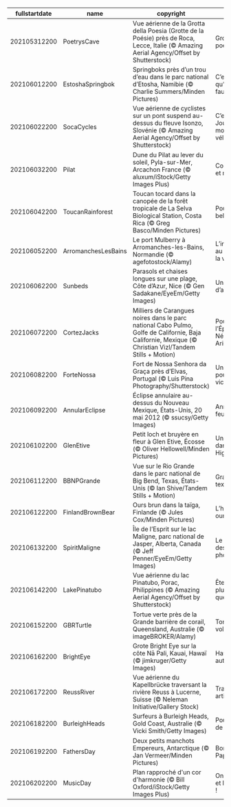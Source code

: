 |fullstartdate|name|copyright|title|image|
|--|--|--|--|--|
202105312200|PoetrysCave|Vue aérienne de la Grotta della Poesia (Grotte de la Poésie) près de Roca, Lecce, Italie (© Amazing Aerial Agency/Offset by Shutterstock)|Grotte poétique|![](/fr-FR/2021/06/202105312200PoetrysCave.jpg)|
202106012200|EstoshaSpringbok|Springboks près d’un trou d’eau dans le parc national d’Etosha, Namibie (© Charlie Summers/Minden Pictures)|C’est à boire qu’il nous faut|![](/fr-FR/2021/06/202106012200EstoshaSpringbok.jpg)|
202106022200|SocaCycles|Vue aérienne de cyclistes sur un pont suspend au-dessus du fleuve Isonzo, Slovénie (© Amazing Aerial Agency/Offset by Shutterstock)|C’est la Journée mondiale du vélo !|![](/fr-FR/2021/06/202106022200SocaCycles.jpg)|
202106032200|Pilat|Dune du Pilat au lever du soleil, Pyla-sur-Mer, Arcachon France (© aluxum/iStock/Getty Images Plus)|Contre vents et marées|![](/fr-FR/2021/06/202106032200Pilat.jpg)|
202106042200|ToucanRainforest|Toucan tocard dans la canopée de la forêt tropicale de La Selva Biological Station, Costa Rica (© Greg Basco/Minden Pictures)|Pour notre belle planète|![](/fr-FR/2021/06/202106042200ToucanRainforest.jpg)|
202106052200|ArromanchesLesBains|Le port Mulberry à Arromanches-les-Bains, Normandie (© agefotostock/Alamy)|L’ingénierie au service de la victoire|![](/fr-FR/2021/06/202106052200ArromanchesLesBains.jpg)|
202106062200|Sunbeds|Parasols et chaises longues sur une plage, Côte d’Azur, Nice (© Gen Sadakane/EyeEm/Getty Images)|Un grand bol d’air|![](/fr-FR/2021/06/202106062200Sunbeds.jpg)|
202106072200|CortezJacks|Milliers de Carangues noires dans le parc national Cabo Pulmo, Golfe de Californie, Baja Californie, Mexique (© Christian Vizl/Tandem Stills + Motion)|Pour Bob l’Éponge, Némo et Arielle|![](/fr-FR/2021/06/202106072200CortezJacks.jpg)|
202106082200|ForteNossa|Fort de Nossa Senhora da Graça près d’Elvas, Portugal (© Luis Pina Photography/Shutterstock)|Une étoile pour la victoire|![](/fr-FR/2021/06/202106082200ForteNossa.jpg)|
202106092200|AnnularEclipse|Éclipse annulaire au-dessus du Nouveau Mexique, États-Unis, 20 mai 2012 (© ssucsy/Getty Images)|Anneau de feu|![](/fr-FR/2021/06/202106092200AnnularEclipse.jpg)|
202106102200|GlenEtive|Petit loch et bruyère en fleur à Glen Etive, Écosse (© Oliver Hellowell/Minden Pictures)|Une virée dans les Highlands|![](/fr-FR/2021/06/202106102200GlenEtive.jpg)|
202106112200|BBNPGrande|Vue sur le Rio Grande dans le parc national de Big Bend, Texas, États-Unis (© Ian Shive/Tandem Stills + Motion)|Grandeur texane|![](/fr-FR/2021/06/202106112200BBNPGrande.jpg)|
202106122200|FinlandBrownBear|Ours brun dans la taïga, Finlande (© Jules Cox/Minden Pictures)|L’heure des ours|![](/fr-FR/2021/06/202106122200FinlandBrownBear.jpg)|
202106132200|SpiritMaligne|Île de l’Esprit sur le lac Maligne, parc national de Jasper, Alberta, Canada (© Jeff Penner/EyeEm/Getty Images)|Le paradis des photographes|![](/fr-FR/2021/06/202106132200SpiritMaligne.jpg)|
202106142200|LakePinatubo|Vue aérienne du lac Pinatubo, Porac, Philippines (© Amazing Aerial Agency/Offset by Shutterstock)|Êtes-vous plus vieux que ce lac ?|![](/fr-FR/2021/06/202106142200LakePinatubo.jpg)|
202106152200|GBRTurtle|Tortue verte près de la Grande barrière de corail, Queensland, Australie (© imageBROKER/Alamy)|Tortue volante ?|![](/fr-FR/2021/06/202106152200GBRTurtle.jpg)|
202106162200|BrightEye|Grote Bright Eye  sur la côte Nā Pali, Kauai, Hawaï (© jimkruger/Getty Images)|Hawaï autrement|![](/fr-FR/2021/06/202106162200BrightEye.jpg)|
202106172200|ReussRiver|Vue aérienne du Kapellbrücke traversant la rivière Reuss à Lucerne, Suisse (© Neleman Initiative/Gallery Stock)|Traversée artistique|![](/fr-FR/2021/06/202106172200ReussRiver.jpg)|
202106182200|BurleighHeads|Surfeurs à Burleigh Heads, Gold Coast, Australie (© Vicki Smith/Getty Images)|Pour les rois de la glisse|![](/fr-FR/2021/06/202106182200BurleighHeads.jpg)|
202106192200|FathersDay|Deux petits manchots Empereurs, Antarctique (© Jan Vermeer/Minden Pictures)|Bonne fête Papa !|![](/fr-FR/2021/06/202106192200FathersDay.jpg)|
202106202200|MusicDay|Plan rapproché d'un cor d'harmonie (© Bill Oxford/iStock/Getty Images Plus)|On fête l'été et la musique !|![](/fr-FR/2021/06/202106202200MusicDay.jpg)|
